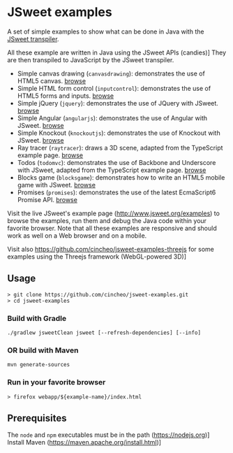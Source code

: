 # JSweet examples

A set of simple examples to show what can be done in Java with the [JSweet transpiler](https://github.com/cincheo/jsweet).

All these example are written in Java using the JSweet APIs (candies)] They are then transpiled to JavaScript by the JSweet transpiler.

- Simple canvas drawing (`canvasdrawing`): demonstrates the use of HTML5 canvas. [browse](http://examples.jsweet.org/jsweet-examples/webapp/canvasdrawing/index.html)
- Simple HTML form control (`inputcontrol`): demonstrates the use of HTML5 forms and inputs. [browse](http://examples.jsweet.org/jsweet-examples/webapp/inputcontrol/index.html)
- Simple jQuery (`jquery`): demonstrates the use of JQuery with JSweet. [browse](http://examples.jsweet.org/jsweet-examples/webapp/jquery/index.html)
- Simple Angular (`angularjs`): demonstrates the use of Angular with JSweet. [browse](http://examples.jsweet.org/jsweet-examples/webapp/angularjs/index.html)
- Simple Knockout (`knockoutjs`): demonstrates the use of Knockout with JSweet. [browse](http://examples.jsweet.org/jsweet-examples/webapp/knockoutjs/index.html)
- Ray tracer (`raytracer`): draws a 3D scene, adapted from the TypeScript example page. [browse](http://examples.jsweet.org/jsweet-examples/webapp/raytracer/index.html)
- Todos (`todomvc`): demonstrates the use of Backbone and Underscore with JSweet, adapted from the TypeScript example page. [browse](http://examples.jsweet.org/jsweet-examples/webapp/todomvc/index.html)
- Blocks game (`blocksgame`): demonstrates how to write an HTML5 mobile game with JSweet. [browse](http://examples.jsweet.org/jsweet-examples/webapp/blocksgame/index.html)
- Promises (`promises`): demonstrates the use of the latest EcmaScript6 Promise API. [browse](http://examples.jsweet.org/jsweet-examples/webapp/promises/index.html)

Visit the live JSweet's example page (http://www.jsweet.org/examples) to browse the examples, run them and debug the Java code within your favorite browser. Note that all these examples are responsive and should work as well on a Web browser and on a mobile.

Visit also https://github.com/cincheo/jsweet-examples-threejs for some examples using the Threejs framework (WebGL-powered 3D)]

## Usage

```
> git clone https://github.com/cincheo/jsweet-examples.git
> cd jsweet-examples
```

### Build with Gradle
```
./gradlew jsweetClean jsweet [--refresh-dependencies] [--info]
````
### OR build with Maven
```
mvn generate-sources
```

### Run in your favorite browser
```
> firefox webapp/${example-name}/index.html
```

## Prerequisites

The `node` and `npm` executables must be in the path (https://nodejs.org)]
Install Maven (https://maven.apache.org/install.html)]
